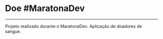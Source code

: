 # Doe #MaratonaDev
---------------------------

Projeto realizado durante o MaratonaDev.
Aplicação de doadores de sangue.
